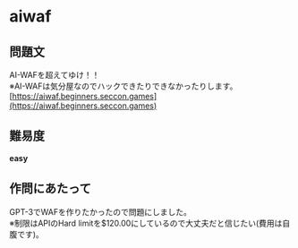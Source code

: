 # aiwaf

## 問題文
AI-WAFを超えてゆけ！！  
※AI-WAFは気分屋なのでハックできたりできなかったりします。  
[https://aiwaf.beginners.seccon.games](https://aiwaf.beginners.seccon.games)  

## 難易度
**easy**  

## 作問にあたって
GPT-3でWAFを作りたかったので問題にしました。  
※制限はAPIのHard limitを$120.00にしているので大丈夫だと信じたい(費用は自腹です)。  
